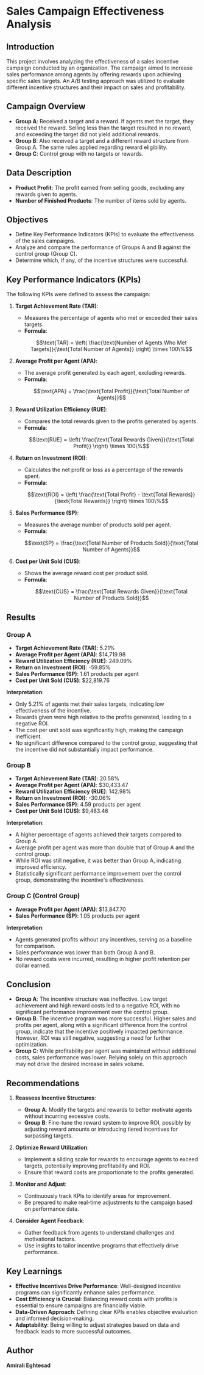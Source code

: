 

# Sales Campaign Effectiveness Analysis

## Introduction

This project involves analyzing the effectiveness of a sales incentive campaign conducted by an organization. The campaign aimed to increase sales performance among agents by offering rewards upon achieving specific sales targets. An A/B testing approach was utilized to evaluate different incentive structures and their impact on sales and profitability.

## Campaign Overview

- **Group A**: Received a target and a reward. If agents met the target, they received the reward. Selling less than the target resulted in no reward, and exceeding the target did not yield additional rewards.
- **Group B**: Also received a target and a different reward structure from Group A. The same rules applied regarding reward eligibility.
- **Group C**: Control group with no targets or rewards.

## Data Description

- **Product Profit**: The profit earned from selling goods, excluding any rewards given to agents.
- **Number of Finished Products**: The number of items sold by agents.

## Objectives

- Define Key Performance Indicators (KPIs) to evaluate the effectiveness of the sales campaigns.
- Analyze and compare the performance of Groups A and B against the control group (Group C).
- Determine which, if any, of the incentive structures were successful.

## Key Performance Indicators (KPIs)

The following KPIs were defined to assess the campaign:

1. **Target Achievement Rate (TAR)**:
   - Measures the percentage of agents who met or exceeded their sales targets.
   - **Formula**:
     ```math
     \text{TAR} = \left( \frac{\text{Number of Agents Who Met Targets}}{\text{Total Number of Agents}} \right) \times 100\%
     ```

2. **Average Profit per Agent (APA)**:
   - The average profit generated by each agent, excluding rewards.
   - **Formula**:
     ```math
     \text{APA} = \frac{\text{Total Profit}}{\text{Total Number of Agents}}
     ```

3. **Reward Utilization Efficiency (RUE)**:
   - Compares the total rewards given to the profits generated by agents.
   - **Formula**:
     ```math
     \text{RUE} = \left( \frac{\text{Total Rewards Given}}{\text{Total Profit}} \right) \times 100\%
     ```

4. **Return on Investment (ROI)**:
   - Calculates the net profit or loss as a percentage of the rewards spent.
   - **Formula**:
     ```math
     \text{ROI} = \left( \frac{\text{Total Profit} - \text{Total Rewards}}{\text{Total Rewards}} \right) \times 100\%
     ```

5. **Sales Performance (SP)**:
   - Measures the average number of products sold per agent.
   - **Formula**:
     ```math
     \text{SP} = \frac{\text{Total Number of Products Sold}}{\text{Total Number of Agents}}
     ```

6. **Cost per Unit Sold (CUS)**:
   - Shows the average reward cost per product sold.
   - **Formula**:
     ```math
     \text{CUS} = \frac{\text{Total Rewards Given}}{\text{Total Number of Products Sold}}
     ```

## Results

### Group A

- **Target Achievement Rate (TAR)**: 5.21%
- **Average Profit per Agent (APA)**: \$14,719.98
- **Reward Utilization Efficiency (RUE)**: 249.09%
- **Return on Investment (ROI)**: -59.85%
- **Sales Performance (SP)**: 1.61 products per agent
- **Cost per Unit Sold (CUS)**: \$22,819.76

**Interpretation**:

- Only 5.21% of agents met their sales targets, indicating low effectiveness of the incentive.
- Rewards given were high relative to the profits generated, leading to a negative ROI.
- The cost per unit sold was significantly high, making the campaign inefficient.
- No significant difference compared to the control group, suggesting that the incentive did not substantially impact performance.

### Group B

- **Target Achievement Rate (TAR)**: 20.58%
- **Average Profit per Agent (APA)**: \$30,433.47
- **Reward Utilization Efficiency (RUE)**: 142.98%
- **Return on Investment (ROI)**: -30.06%
- **Sales Performance (SP)**: 4.59 products per agent
- **Cost per Unit Sold (CUS)**: \$9,483.46

**Interpretation**:

- A higher percentage of agents achieved their targets compared to Group A.
- Average profit per agent was more than double that of Group A and the control group.
- While ROI was still negative, it was better than Group A, indicating improved efficiency.
- Statistically significant performance improvement over the control group, demonstrating the incentive's effectiveness.

### Group C (Control Group)

- **Average Profit per Agent (APA)**: \$13,847.70
- **Sales Performance (SP)**: 1.05 products per agent

**Interpretation**:

- Agents generated profits without any incentives, serving as a baseline for comparison.
- Sales performance was lower than both Group A and B.
- No reward costs were incurred, resulting in higher profit retention per dollar earned.

## Conclusion

- **Group A**: The incentive structure was ineffective. Low target achievement and high reward costs led to a negative ROI, with no significant performance improvement over the control group.
- **Group B**: The incentive program was more successful. Higher sales and profits per agent, along with a significant difference from the control group, indicate that the incentive positively impacted performance. However, ROI was still negative, suggesting a need for further optimization.
- **Group C**: While profitability per agent was maintained without additional costs, sales performance was lower. Relying solely on this approach may not drive the desired increase in sales volume.

## Recommendations

1. **Reassess Incentive Structures**:
   - **Group A**: Modify the targets and rewards to better motivate agents without incurring excessive costs.
   - **Group B**: Fine-tune the reward system to improve ROI, possibly by adjusting reward amounts or introducing tiered incentives for surpassing targets.

2. **Optimize Reward Utilization**:
   - Implement a sliding scale for rewards to encourage agents to exceed targets, potentially improving profitability and ROI.
   - Ensure that reward costs are proportionate to the profits generated.

3. **Monitor and Adjust**:
   - Continuously track KPIs to identify areas for improvement.
   - Be prepared to make real-time adjustments to the campaign based on performance data.

4. **Consider Agent Feedback**:
   - Gather feedback from agents to understand challenges and motivational factors.
   - Use insights to tailor incentive programs that effectively drive performance.

## Key Learnings

- **Effective Incentives Drive Performance**: Well-designed incentive programs can significantly enhance sales performance.
- **Cost Efficiency is Crucial**: Balancing reward costs with profits is essential to ensure campaigns are financially viable.
- **Data-Driven Approach**: Defining clear KPIs enables objective evaluation and informed decision-making.
- **Adaptability**: Being willing to adjust strategies based on data and feedback leads to more successful outcomes.

## Author

**Amirali Eghtesad**


